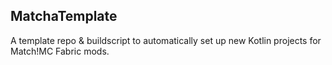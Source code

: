 ## MatchaTemplate
A template repo & buildscript to automatically set up new Kotlin projects for Match!MC Fabric mods.
